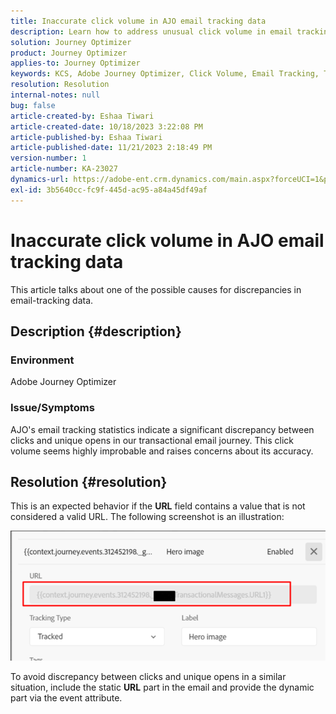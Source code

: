 ```yaml
---
title: Inaccurate click volume in AJO email tracking data
description: Learn how to address unusual click volume in email tracking data.
solution: Journey Optimizer
product: Journey Optimizer
applies-to: Journey Optimizer
keywords: KCS, Adobe Journey Optimizer, Click Volume, Email Tracking, Transactional Email Journey
resolution: Resolution
internal-notes: null
bug: false
article-created-by: Eshaa Tiwari
article-created-date: 10/18/2023 3:22:08 PM
article-published-by: Eshaa Tiwari
article-published-date: 11/21/2023 2:18:49 PM
version-number: 1
article-number: KA-23027
dynamics-url: https://adobe-ent.crm.dynamics.com/main.aspx?forceUCI=1&pagetype=entityrecord&etn=knowledgearticle&id=93b72d14-ca6d-ee11-8df0-6045bd006a22
exl-id: 3b5640cc-fc9f-445d-ac95-a84a45df49af
---
```

# Inaccurate click volume in AJO email tracking data


This article talks about one of the possible causes for discrepancies in email-tracking data.

## Description {#description}


### Environment

Adobe Journey Optimizer

### Issue/Symptoms

AJO's email tracking statistics indicate a significant discrepancy between clicks and unique opens in our transactional email journey. This click volume seems highly improbable and raises concerns about its accuracy.


## Resolution {#resolution}


This is an expected behavior if the <b>URL</b> field contains a value that is not considered a valid URL. The following screenshot is an illustration:

![](assets/4f440bc7-aa84-ee11-8179-6045bd006149.png)

To avoid discrepancy between clicks and unique opens in a similar situation, include the static <b>URL</b> part in the email and provide the dynamic part via the event attribute.
